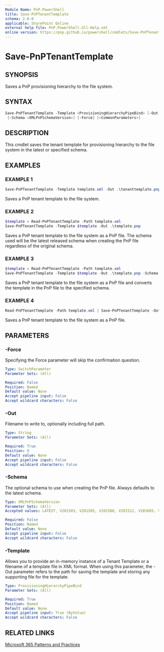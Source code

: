 ```yaml
---
Module Name: PnP.PowerShell
title: Save-PnPTenantTemplate
schema: 2.0.0
applicable: SharePoint Online
external help file: PnP.PowerShell.dll-Help.xml
online version: https://pnp.github.io/powershell/cmdlets/Save-PnPTenantTemplate.html
---
```

 
# Save-PnPTenantTemplate

## SYNOPSIS
Saves a PnP provisioning hierarchy to the file system.

## SYNTAX

```powershell
Save-PnPTenantTemplate -Template <ProvisioningHierarchyPipeBind> [-Out] <String>
 [-Schema <XMLPnPSchemaVersion>] [-Force] [<CommonParameters>]
```

## DESCRIPTION
This cmdlet saves the tenant template for provisioning hierarchy to the file system in the latest or specified schema.

## EXAMPLES

### EXAMPLE 1
```powershell
Save-PnPTenantTemplate -Template template.xml -Out .\tenanttemplate.pnp
```

Saves a PnP tenant template to the file system.

### EXAMPLE 2
```powershell
$template = Read-PnPTenantTemplate -Path template.xml
Save-PnPTenantTemplate -Template $template -Out .\template.pnp
```

Saves a PnP tenant template to the file system as a PnP file. The schema used will be the latest released schema when creating the PnP file regardless of the original schema.

### EXAMPLE 3
```powershell
$template = Read-PnPTenantTemplate -Path template.xml
Save-PnPTenantTemplate -Template $template -Out .\template.pnp -Schema V202002
```

Saves a PnP tenant template to the file system as a PnP file and converts the template in the PnP file to the specified schema.

### EXAMPLE 4
```powershell
Read-PnPTenantTemplate -Path template.xml | Save-PnPTenantTemplate -Out .\template.pnp
```

Saves a PnP tenant template to the file system as a PnP file.

## PARAMETERS

### -Force
Specifying the Force parameter will skip the confirmation question.

```yaml
Type: SwitchParameter
Parameter Sets: (All)

Required: False
Position: Named
Default value: None
Accept pipeline input: False
Accept wildcard characters: False
```

### -Out
Filename to write to, optionally including full path.

```yaml
Type: String
Parameter Sets: (All)

Required: True
Position: 0
Default value: None
Accept pipeline input: False
Accept wildcard characters: False
```

### -Schema
The optional schema to use when creating the PnP file. Always defaults to the latest schema.

```yaml
Type: XMLPnPSchemaVersion
Parameter Sets: (All)
Accepted values: LATEST, V201503, V201505, V201508, V201512, V201605, V201705, V201801, V201805, V201807, V201903, V201909, V202002

Required: False
Position: Named
Default value: None
Accept pipeline input: False
Accept wildcard characters: False
```

### -Template
Allows you to provide an in-memory instance of a Tenant Template or a filename of a template file in XML format. When using this parameter, the -Out parameter refers to the path for saving the template and storing any supporting file for the template.

```yaml
Type: ProvisioningHierarchyPipeBind
Parameter Sets: (All)

Required: True
Position: Named
Default value: None
Accept pipeline input: True (ByValue)
Accept wildcard characters: False
```

## RELATED LINKS

[Microsoft 365 Patterns and Practices](https://aka.ms/m365pnp)


